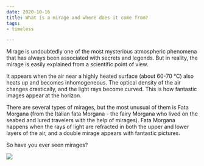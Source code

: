 ```yaml
---
date: 2020-10-16
title: What is a mirage and where does it come from?
tags:
- timeless

---
```

Mirage is undoubtedly one of the most mysterious atmospheric phenomena that has always been associated with secrets and legends. But in reality, the mirage is easily explained from a scientific point of view.  
  
It appears when the air near a highly heated surface (about 60-70 °C) also heats up and becomes inhomogeneous. The optical density of the air changes drastically, and the light rays become curved. This is how fantastic images appear at the horizon.  
  
There are several types of mirages, but the most unusual of them is Fata Morgana (from the Italian fata Morgana - the fairy Morgana who lived on the seabed and lured travelers with the help of mirages). Fata Morgana happens when the rays of light are refracted in both the upper and lower layers of the air, and a double mirage appears with fantastic pictures.

So have you ever seen mirages?

![](/images/mirage_n.jpg)
